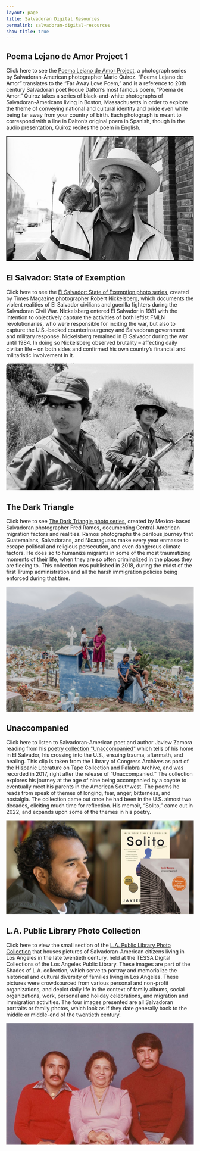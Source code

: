 ```yaml
---
layout: page
title: Salvadoran Digital Resources
permalink: salvadoran-digital-resources
show-title: true
---
```


Poema Lejano de Amor Project 1
---

Click here to see the [Poema Lejano de Amor Project](http://marioquiroz.com/poema-lejano-de-amor-project.html), a photograph series by Salvadoran-American photographer Mario Quiroz. “Poema Lejano de Amor” translates to the “Far Away Love Poem,” and is a reference to 20th century Salvadoran poet Roque Dalton’s most famous poem, “Poema de Amor.” Quiroz takes a series of black-and-white photographs of Salvadoran-Americans living in Boston, Massachusetts in order to explore the theme of conveying national and cultural identity and pride even while being far away from your country of birth. Each photograph is meant to correspond with a line in Dalton’s original poem in Spanish, though in the audio presentation, Quiroz recites the poem in English.


![Image of a man with a bird on his shoulder](assets/img/poema-lejano-man.jpg)

El Salvador: State of Exemption
--

Click here to see the [El Salvador: State of Exemption photo series](https://www.robertnickelsberg.com/elsal-introduction), created by Times Magazine photographer Robert Nickelsberg, which documents the violent realities of El Salvador civilians and guerilla fighters during the Salvadoran Civil War. Nickelsberg entered El Salvador in 1981 with the intention to objectively capture the activities of both leftist FMLN revolutionaries, who were responsible for inciting the war, but also to capture the U.S.-backed counterinsurgency and Salvadoran government and military response. Nickelsberg remained in El Salvador during the war until 1984. In doing so Nickelsberg observed brutality – affecting daily civilian life – on both sides and confirmed his own country’s financial and militaristic involvement in it.


![Image of two FMLN guerilla fighters](assets/img/fmln-guerillas.jpg)


The Dark Triangle
--

Click here to see [The Dark Triangle photo series](https://fred-ramos.com/the-dark-triangle), created by Mexico-based Salvadoran photographer Fred Ramos, documenting Central-American migration factors and realities. Ramos photographs the perilous journey that Guatemalans, Salvadorans, and Nicaraguans make every year enmasse to escape political and religious persecution, and even dangerous climate factors. He does so to humanize migrants in some of the most traumatizing moments of their life, when they are so often criminalized in the places they are fleeing to. This collection was published in 2018, during the midst of the first Trump administration and all the harsh immigration policies being enforced during that time.


![Image of a Central-American family at a cemetary](assets/img/family-at-cemetary.jpg)

Unaccompanied
--

Click here to listen to Salvadoran-American poet and author Jaview Zamora reading from his [poetry collection "Unaccompanied"](https://www.loc.gov/item/2019408291/) which tells of his home in El Salvador, his crossing into the U.S., ensuing trauma, aftermath, and healing. This clip is taken from the Library of Congress Archives as part of the Hispanic Literature on Tape Collection and Palabra Archive, and was recorded in 2017, right after the release of “Unaccompanied.” The collection explores his journey at the age of nine being accompanied by a coyote to eventually meet his parents in the American Southwest. The poems he reads from speak of themes of longing, fear, anger, bitterness, and nostalgia. The collection came out once he had been in the U.S. almost two decades, eliciting much time for reflection. His memoir, “Solito,” came out in 2022, and expands upon some of the themes in his poetry.


![Image of Javier Zamora next to his best-selling memoir, <i>Solito</i>, and his poetry collection, <i>Unaccompanied</i>](assets/img/zamora.jpg)

L.A. Public Library Photo Collection 
--

Click here to view the small section of the [L.A. Public Library Photo Collection](https://tessa2.lapl.org/digital/collection/photos/search/searchterm/Salvadoran%20Americans--California--Los%20Angeles./field/subjec/mode/exact/conn/and) that houses pictures of Salvadoran-American citizens living in Los Angeles in the late twentieth century, held at the TESSA Digital Collections of the Los Angeles Public Library. These images are part of the Shades of L.A. collection, which serve to portray and memorialize the historical and cultural diversity of families living in Los Angeles. These pictures were crowdsourced from various personal and non-profit organizations, and depict daily life in the context of family albums, social organizations, work, personal and holiday celebrations, and migration and immigration activities. The four images presented are all Salvadoran portraits or family photos, which look as if they date generally back to the middle or middle-end of the twentieth century.


<img src="assets/img/lalibrary.jpg" alt="Image of Savadoran-American L.A. citizens, Pillar Morrojin and her two sons" width="1000"/>
